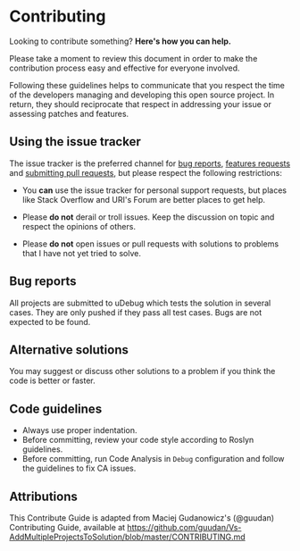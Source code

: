 # Contributing

Looking to contribute something? **Here's how you can help.**

Please take a moment to review this document in order to make the contribution
process easy and effective for everyone involved.

Following these guidelines helps to communicate that you respect the time of
the developers managing and developing this open source project. In return,
they should reciprocate that respect in addressing your issue or assessing
patches and features.

## Using the issue tracker

The issue tracker is the preferred channel for [bug reports](#bug-reports),
[features requests](#feature-requests) and
[submitting pull requests](#pull-requests), but please respect the
following restrictions:

* You **can** use the issue tracker for personal support requests, but places
  like Stack Overflow and URI's Forum are better places to get help.

* Please **do not** derail or troll issues. Keep the discussion on topic and
  respect the opinions of others.

* Please **do not** open issues or pull requests with solutions to problems
  that I have not yet tried to solve. 

## Bug reports

All projects are submitted to uDebug which tests the solution in several cases.
They are only pushed if they pass all test cases. Bugs are not expected to be
found.

## Alternative solutions

You may suggest or discuss other solutions to a problem if you think the code 
is better or faster.

## Code guidelines

- Always use proper indentation.
- Before committing, review your code style according to Roslyn guidelines.
- Before committing, run Code Analysis in `Debug` configuration and follow the guidelines
  to fix CA issues.
  
## Attributions

This Contribute Guide is adapted from Maciej Gudanowicz's (@guudan) Contributing Guide,
available at https://github.com/guudan/Vs-AddMultipleProjectsToSolution/blob/master/CONTRIBUTING.md


